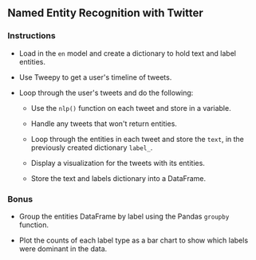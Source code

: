 ## Named Entity Recognition with Twitter

### Instructions

* Load in the `en` model and create a dictionary to hold text and label entities.

* Use Tweepy to get a user's timeline of tweets.

* Loop through the user's tweets and do the following:

  * Use the `nlp()` function on each tweet and store in a variable.

  * Handle any tweets that won't return entities.

  * Loop through the entities in each tweet and store the `text`, in the previously created dictionary `label_`.

  * Display a visualization for the tweets with its entities.

  * Store the text and labels dictionary into a DataFrame.

### Bonus

* Group the entities DataFrame by label using the Pandas `groupby` function.

* Plot the counts of each label type as a bar chart to show which labels were dominant in the data.
